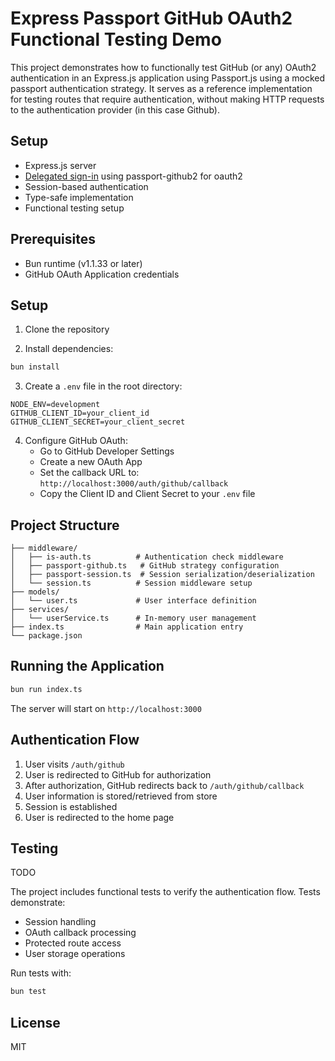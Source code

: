 # Express Passport GitHub OAuth2 Functional Testing Demo

This project demonstrates how to functionally test GitHub (or any) OAuth2 authentication in an Express.js application using Passport.js using a mocked passport authentication strategy. It serves as a reference implementation for testing routes that require authentication, without making HTTP requests to the authentication provider (in this case Github).

## Setup

- Express.js server
- [Delegated sign-in](https://web.archive.org/web/20160322014955/http://hueniverse.com/2009/04/16/introducing-sign-in-with-twitter-oauth-style-connect/) using passport-github2 for oauth2
- Session-based authentication
- Type-safe implementation
- Functional testing setup

## Prerequisites

- Bun runtime (v1.1.33 or later)
- GitHub OAuth Application credentials

## Setup

1. Clone the repository

2. Install dependencies:
```bash
bun install
```

3. Create a `.env` file in the root directory:
```env
NODE_ENV=development
GITHUB_CLIENT_ID=your_client_id
GITHUB_CLIENT_SECRET=your_client_secret
```

4. Configure GitHub OAuth:
   - Go to GitHub Developer Settings
   - Create a new OAuth App
   - Set the callback URL to: `http://localhost:3000/auth/github/callback`
   - Copy the Client ID and Client Secret to your `.env` file

## Project Structure

```
├── middleware/
│   ├── is-auth.ts          # Authentication check middleware
│   ├── passport-github.ts   # GitHub strategy configuration
│   ├── passport-session.ts  # Session serialization/deserialization
│   └── session.ts          # Session middleware setup
├── models/
│   └── user.ts             # User interface definition
├── services/
│   └── userService.ts      # In-memory user management
├── index.ts                # Main application entry
└── package.json
```

## Running the Application

```bash
bun run index.ts
```

The server will start on `http://localhost:3000`

## Authentication Flow

1. User visits `/auth/github`
2. User is redirected to GitHub for authorization
3. After authorization, GitHub redirects back to `/auth/github/callback`
4. User information is stored/retrieved from store
5. Session is established
6. User is redirected to the home page

## Testing

TODO

The project includes functional tests to verify the authentication flow. Tests demonstrate:
- Session handling
- OAuth callback processing
- Protected route access
- User storage operations

Run tests with:
```bash
bun test
```

## License

MIT
